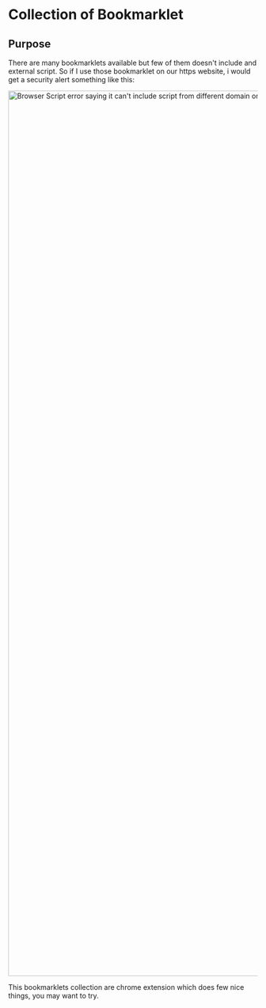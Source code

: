 # Collection of Bookmarklet

## Purpose
There are many bookmarklets available but few of them doesn't include and external script. So if I use those bookmarklet on our https website, i would get a security alert something like this:

<img width="1789" alt="Browser Script error saying it can't include script from different domain on a https website" src="https://user-images.githubusercontent.com/2254656/133956556-826e0e99-a76d-4d82-9533-51a5fc31ec86.png">

This bookmarklets collection are chrome extension  which does few nice things, you may want to try. 
